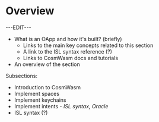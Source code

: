 ﻿---
sidebar_position: 1
---

# Overview

---EDIT---

- What is an OApp and how it's built? (briefly)
	- Links to the main key concepts related to this section
	- A link to the ISL syntax reference (?)
	- Links to CosmWasm docs and tutorials
- An overview of the section

Subsections:

- Introduction to CosmWasm
- Implement spaces
- Implement keychains
- Implement intents *- ISL syntax, Oracle*
- ISL syntax (?)